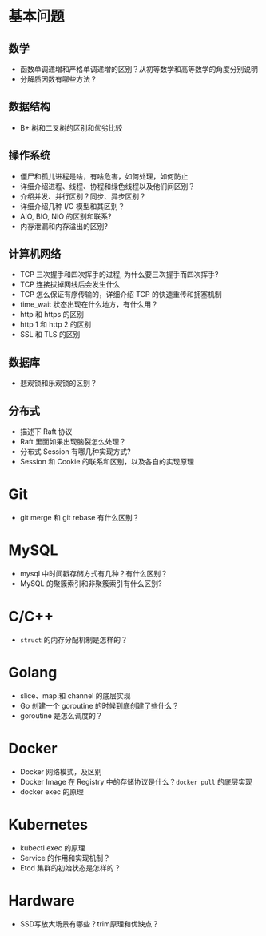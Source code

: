 
# 基本问题
## 数学
- 函数单调递增和严格单调递增的区别？从初等数学和高等数学的角度分别说明
- 分解质因数有哪些方法？

## 数据结构
- B+ 树和二叉树的区别和优劣比较

## 操作系统
- 僵尸和孤儿进程是啥，有啥危害，如何处理，如何防止
- 详细介绍进程、线程、协程和绿色线程以及他们间区别？
- 介绍并发、并行区别？同步、异步区别？
- 详细介绍几种 I/O 模型和其区别？
- AIO, BIO, NIO 的区别和联系?
- 内存泄漏和内存溢出的区别?

## 计算机网络
- TCP 三次握手和四次挥手的过程, 为什么要三次握手而四次挥手?
- TCP 连接拔掉网线后会发生什么
- TCP 怎么保证有序传输的，详细介绍 TCP 的快速重传和拥塞机制
- time_wait 状态出现在什么地方，有什么用？
- http 和 https 的区别
- http 1 和 http 2 的区别
- SSL 和 TLS 的区别

## 数据库
- 悲观锁和乐观锁的区别？

## 分布式
- 描述下 Raft 协议
- Raft 里面如果出现脑裂怎么处理？
- 分布式 Session 有哪几种实现方式?
- Session 和 Cookie 的联系和区别，以及各自的实现原理

# Git
- git merge 和 git rebase 有什么区别？

# MySQL
- mysql 中时间戳存储方式有几种？有什么区别？
- MySQL 的聚簇索引和非聚簇索引有什么区别?

# C/C++
- `struct` 的内存分配机制是怎样的？

# Golang
- slice、map 和 channel 的底层实现
- Go 创建一个 goroutine 的时候到底创建了些什么？
- goroutine 是怎么调度的？

# Docker
- Docker 网络模式，及区别
- Docker Image 在 Registry 中的存储协议是什么？`docker pull` 的底层实现
- docker exec 的原理

# Kubernetes
- kubectl exec 的原理
- Service 的作用和实现机制？
- Etcd 集群的初始状态是怎样的？

# Hardware
- SSD写放大场景有哪些？trim原理和优缺点？
